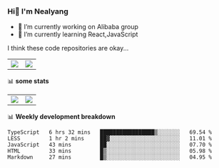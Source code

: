 ### Hi👋 I'm Nealyang

- 🔭 I’m currently working on Alibaba group
- 🌱 I’m currently learning React,JavaScript


I think these code repositories are okay...

<table>
  <tbody>
    <tr>
      <td>
        <a href="https://github.com/Nealyang/React-Express-Blog-Demo">
          <img align="center" src="https://github-readme-stats.vercel.app/api/pin/?username=Nealyang&repo=React-Express-Blog-Demo&theme=chartreuse-dark" />
        </a>
      </td>
       <td>
        <a href="https://github.com/Nealyang/PersonalBlog">
          <img align="center" src="https://github-readme-stats.vercel.app/api/pin/?username=Nealyang&repo=PersonalBlog&theme=chartreuse-dark" />
        </a>
      </td>
    </tr>
  </tbody>
</table>

📊 **some stats**


<table>
  <tbody>
    <tr>
      <td>
          <img align="center" src="https://github-readme-stats.vercel.app/api?username=Nealyang&theme=chartreuse-dark&show_icons=true" />
      </td>
       <td>
          <img align="center" src="https://github-readme-stats.vercel.app/api/top-langs/?username=Nealyang&theme=chartreuse-dark" />
      </td>
    </tr>
  </tbody>
</table>

📊 **Weekly development breakdown**

<!--START_SECTION:waka-->
```text
TypeScript   6 hrs 32 mins   █████████████████▒░░░░░░░   69.54 % 
LESS         1 hr 2 mins     ██▓░░░░░░░░░░░░░░░░░░░░░░   11.01 % 
JavaScript   43 mins         ██░░░░░░░░░░░░░░░░░░░░░░░   07.70 % 
HTML         33 mins         █▒░░░░░░░░░░░░░░░░░░░░░░░   05.98 % 
Markdown     27 mins         █▒░░░░░░░░░░░░░░░░░░░░░░░   04.95 % 
```
<!--END_SECTION:waka-->
